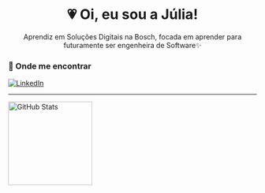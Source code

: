 <h1 align="center">💗 Oi, eu sou a Júlia!</h1>

<p align="center">
  Aprendiz em Soluções Digitais na Bosch, focada em aprender para futuramente ser engenheira de Software✨
</p>

### 💌 Onde me encontrar

[![LinkedIn](https://img.shields.io/badge/-LinkedIn-0077B5?style=flat-square&logo=LinkedIn&logoColor=white)](https://www.linkedin.com/in/j%C3%BAlia-carolina-52546a356/)


---
<div align="left">
  <a href="https://github.com/JuuhhCarol">
    <img 
      height="170em" 
      src="https://github-readme-stats.vercel.app/api?username=JuuhhCarol&show_icons=true&theme=dracula&include_all_commits=true&count_private=true" 
      alt="GitHub Stats"/>
  </a>
</div>

